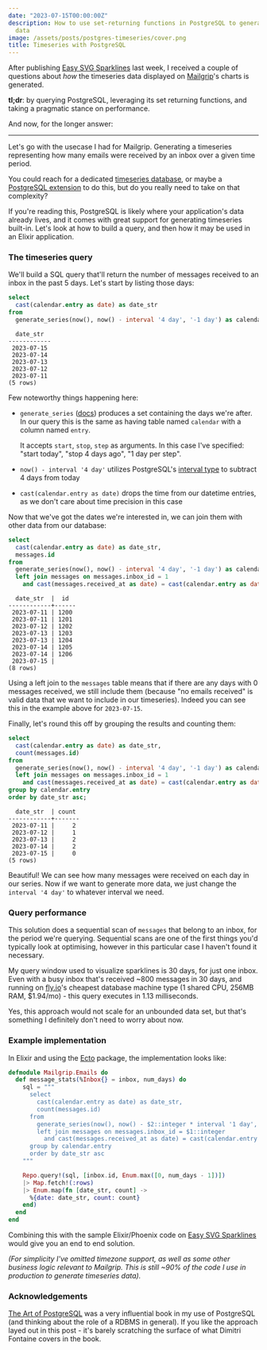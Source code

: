 ```yaml
---
date: "2023-07-15T00:00:00Z"
description: How to use set-returning functions in PostgreSQL to generate simple timeseries
  data
image: /assets/posts/postgres-timeseries/cover.png
title: Timeseries with PostgreSQL
---
```


After publishing [Easy SVG Sparklines](/posts/2023/07/08/easy-svg-sparklines/) last week, I received a couple of questions about _how_ the timeseries data displayed on [Mailgrip](https://mailgrip.io/)'s charts is generated.

**tl;dr**: by querying PostgreSQL, leveraging its set returning functions, and taking a pragmatic stance on performance.

And now, for the longer answer:

---

Let's go with the usecase I had for Mailgrip. Generating a timeseries representing how many emails were received by an inbox over a given time period.

You could reach for a dedicated [timeseries database](https://prometheus.io/), or maybe a [PostgreSQL extension](https://www.timescale.com/) to do this, but do you really need to take on that complexity?

If you're reading this, PostgreSQL is likely where your application's data already lives, and it comes with great support for generating timeseries built-in. Let's look at how to build a query, and then how it may be used in an Elixir application.

### The timeseries query

We'll build a SQL query that'll return the number of messages received to an inbox in the past 5 days. Let's start by listing those days:

```sql
select
  cast(calendar.entry as date) as date_str
from
  generate_series(now(), now() - interval '4 day', '-1 day') as calendar (entry);
```

```text
  date_str
------------
 2023-07-15
 2023-07-14
 2023-07-13
 2023-07-12
 2023-07-11
(5 rows)
```

Few noteworthy things happening here:

- `generate_series` ([docs](https://www.postgresql.org/docs/current/functions-srf.html)) produces a set containing the days we're after. In our query this is the same as having table named `calendar` with a column named `entry`.

  It accepts `start`, `stop`, `step` as arguments. In this case I've specified: "start today", "stop 4 days ago", "1 day per step".

- `now() - interval '4 day'` utilizes PostgreSQL's [interval type](https://www.postgresql.org/docs/current/datatype-datetime.html#DATATYPE-INTERVAL-INPUT) to subtract 4 days from today

- `cast(calendar.entry as date)` drops the time from our datetime entries, as we don't care about time precision in this case

Now that we've got the dates we're interested in, we can join them with other data from our database:

```sql
select
  cast(calendar.entry as date) as date_str,
  messages.id
from
  generate_series(now(), now() - interval '4 day', '-1 day') as calendar (entry)
  left join messages on messages.inbox_id = 1
    and cast(messages.received_at as date) = cast(calendar.entry as date);
```

```text
  date_str  |  id
------------+------
 2023-07-11 | 1200
 2023-07-11 | 1201
 2023-07-12 | 1202
 2023-07-13 | 1203
 2023-07-13 | 1204
 2023-07-14 | 1205
 2023-07-14 | 1206
 2023-07-15 |
(8 rows)
```

Using a left join to the `messages` table means that if there are any days with 0 messages received, we still include them (because "no emails received" is valid data that we want to include in our timeseries). Indeed you can see this in the example above for `2023-07-15`.

Finally, let's round this off by grouping the results and counting them:

```sql
select
  cast(calendar.entry as date) as date_str,
  count(messages.id)
from
  generate_series(now(), now() - interval '4 day', '-1 day') as calendar (entry)
  left join messages on messages.inbox_id = 1
    and cast(messages.received_at as date) = cast(calendar.entry as date)
group by calendar.entry
order by date_str asc;
```

```text
  date_str  | count
------------+-------
 2023-07-11 |     2
 2023-07-12 |     1
 2023-07-13 |     2
 2023-07-14 |     2
 2023-07-15 |     0
(5 rows)
```

Beautiful! We can see how many messages were received on each day in our series. Now if we want to generate more data, we just change the `interval '4 day'` to whatever interval we need.

### Query performance

This solution does a sequential scan of `messages` that belong to an inbox, for the period we're querying. Sequential scans are one of the first things you'd typically look at optimising, however in this particular case I haven't found it necessary.

My query window used to visualize sparklines is 30 days, for just one inbox. Even with a busy inbox that's received ~800 messages in 30 days, and running on [fly.io](https://fly.io/)'s cheapest database machine type (1 shared CPU, 256MB RAM, $1.94/mo) - this query executes in 1.13 milliseconds.

Yes, this approach would not scale for an unbounded data set, but that's something I definitely don't need to worry about now.

### Example implementation

In Elixir and using the [Ecto](https://hexdocs.pm/ecto/Ecto.html) package, the implementation looks like:

```elixir
defmodule Mailgrip.Emails do
  def message_stats(%Inbox{} = inbox, num_days) do
    sql = """
      select
        cast(calendar.entry as date) as date_str,
        count(messages.id)
      from
        generate_series(now(), now() - $2::integer * interval '1 day', '-1 day') as calendar (entry)
        left join messages on messages.inbox_id = $1::integer
          and cast(messages.received_at as date) = cast(calendar.entry as date)
      group by calendar.entry
      order by date_str asc
    """

    Repo.query!(sql, [inbox.id, Enum.max([0, num_days - 1])])
    |> Map.fetch!(:rows)
    |> Enum.map(fn [date_str, count] ->
      %{date: date_str, count: count}
    end)
  end
end
```

Combining this with the sample Elixir/Phoenix code on [Easy SVG Sparklines](/posts/2023/07/08/easy-svg-sparklines/) would give you an end to end solution.

_(For simplicity I've omitted timezone support, as well as some other business logic relevant to Mailgrip. This is still ~90% of the code I use in production to generate timeseries data)._

### Acknowledgements

[The Art of PostgreSQL](https://theartofpostgresql.com/) was a very influential book in my use of PostgreSQL (and thinking about the role of a RDBMS in general). If you like the approach layed out in this post - it's barely scratching the surface of what Dimitri Fontaine covers in the book.
